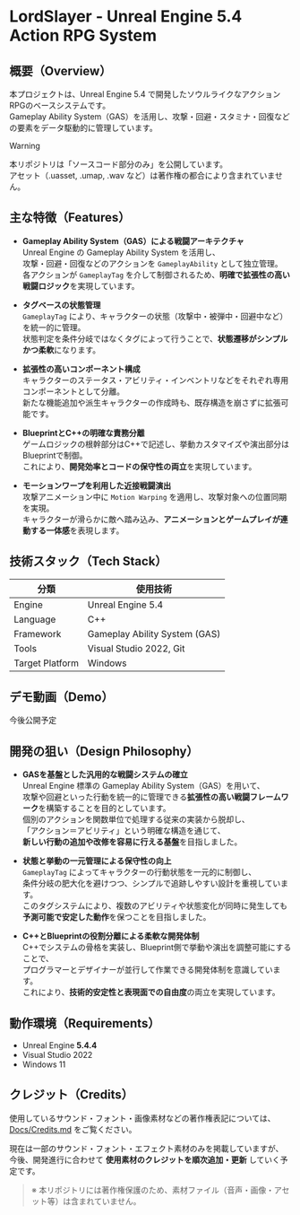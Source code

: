 # LordSlayer - Unreal Engine 5.4 Action RPG System

## 概要（Overview）
本プロジェクトは、Unreal Engine 5.4 で開発したソウルライクなアクションRPGのベースシステムです。  
Gameplay Ability System（GAS）を活用し、攻撃・回避・スタミナ・回復などの要素をデータ駆動的に管理しています。

> [!WARNING]
> 本リポジトリは「ソースコード部分のみ」を公開しています。  
> アセット（.uasset, .umap, .wav など）は著作権の都合により含まれていません。

## 主な特徴（Features）

- **Gameplay Ability System（GAS）による戦闘アーキテクチャ**  
  Unreal Engine の Gameplay Ability System を活用し、  
  攻撃・回避・回復などのアクションを `GameplayAbility` として独立管理。  
  各アクションが `GameplayTag` を介して制御されるため、**明確で拡張性の高い戦闘ロジック**を実現しています。  

- **タグベースの状態管理**  
  `GameplayTag` により、キャラクターの状態（攻撃中・被弾中・回避中など）を統一的に管理。  
  状態判定を条件分岐ではなくタグによって行うことで、**状態遷移がシンプルかつ柔軟**になります。  

- **拡張性の高いコンポーネント構成**  
  キャラクターのステータス・アビリティ・インベントリなどをそれぞれ専用コンポーネントとして分離。  
  新たな機能追加や派生キャラクターの作成時も、既存構造を崩さずに拡張可能です。  

- **BlueprintとC++の明確な責務分離**  
  ゲームロジックの根幹部分はC++で記述し、挙動カスタマイズや演出部分はBlueprintで制御。  
  これにより、**開発効率とコードの保守性の両立**を実現しています。  

- **モーションワープを利用した近接戦闘演出**  
  攻撃アニメーション中に `Motion Warping` を適用し、攻撃対象への位置同期を実現。  
  キャラクターが滑らかに敵へ踏み込み、**アニメーションとゲームプレイが連動する一体感**を表現します。


## 技術スタック（Tech Stack）
| 分類 | 使用技術 |
|------|------------|
| Engine | Unreal Engine 5.4 |
| Language | C++ |
| Framework | Gameplay Ability System (GAS) |
| Tools | Visual Studio 2022, Git |
| Target Platform | Windows |

## デモ動画（Demo）

今後公開予定

## 開発の狙い（Design Philosophy）

- **GASを基盤とした汎用的な戦闘システムの確立**  
  Unreal Engine 標準の Gameplay Ability System（GAS）を用いて、  
  攻撃や回避といった行動を統一的に管理できる**拡張性の高い戦闘フレームワーク**を構築することを目的としています。  
  個別のアクションを関数単位で処理する従来の実装から脱却し、  
  「アクション＝アビリティ」という明確な構造を通じて、  
  **新しい行動の追加や改修を容易に行える基盤**を目指しました。  

- **状態と挙動の一元管理による保守性の向上**  
  `GameplayTag` によってキャラクターの行動状態を一元的に制御し、  
  条件分岐の肥大化を避けつつ、シンプルで追跡しやすい設計を重視しています。  
  このタグシステムにより、複数のアビリティや状態変化が同時に発生しても  
  **予測可能で安定した動作**を保つことを目指しました。  

- **C++とBlueprintの役割分離による柔軟な開発体制**  
  C++でシステムの骨格を実装し、Blueprint側で挙動や演出を調整可能にすることで、  
  プログラマーとデザイナーが並行して作業できる開発体制を意識しています。  
  これにより、**技術的安定性と表現面での自由度**の両立を実現しています。

## 動作環境（Requirements）
- Unreal Engine **5.4.4**
- Visual Studio 2022
- Windows 11

## クレジット（Credits）

使用しているサウンド・フォント・画像素材などの著作権表記については、  
[Docs/Credits.md](Docs/Credits.md) をご覧ください。

現在は一部のサウンド・フォント・エフェクト素材のみを掲載していますが、  
今後、開発進行に合わせて **使用素材のクレジットを順次追加・更新** していく予定です。

> ※ 本リポジトリには著作権保護のため、素材ファイル（音声・画像・アセット等）は含まれていません。
